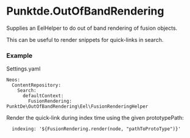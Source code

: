 # Punktde.OutOfBandRendering

Supplies an EelHelper to do out of band rendering of fusion objects.

This can be useful to render snippets for quick-links in search.

### Example

Settings.yaml

    Neos:
      ContentRepository:
        Search:
          defaultContext:
            FusionRendering: PunktDe\OutOfBandRendering\Eel\FusionRenderingHelper


Render the quick-link during index time using the given prototypePath:

      indexing: '${FusionRendering.render(node, "pathToProtoType")}'
